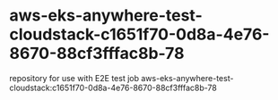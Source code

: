 # aws-eks-anywhere-test-cloudstack-c1651f70-0d8a-4e76-8670-88cf3fffac8b-78
repository for use with E2E test job aws-eks-anywhere-test-cloudstack:c1651f70-0d8a-4e76-8670-88cf3fffac8b-78

